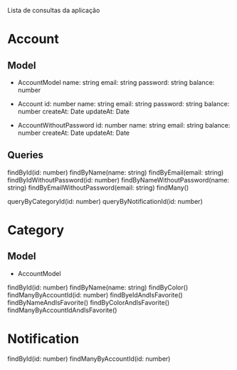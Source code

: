 Lista de consultas da aplicação

# Account

## Model

- AccountModel
name: string
email: string
password: string
balance: number

- Account
id: number
name: string
email: string
password: string
balance: number
createAt: Date
updateAt: Date

- AccountWithoutPassword
id: number
name: string
email: string
balance: number
createAt: Date
updateAt: Date

## Queries
findById(id: number)
findByName(name: string)
findByEmail(email: string)
findByIdWithoutPassword(id: number)
findByNameWithoutPassword(name: string)
findByEmailWithoutPassword(email: string)
findMany()

queryByCategoryId(id: number)
queryByNotificationId(id: number)

# Category

## Model

- AccountModel

findById(id: number)
findByName(name: string)
findByColor()
findManyByAccountId(id: number)
findByeIdAndIsFavorite()
findByNameAndIsFavorite()
findByColorAndIsFavorite()
findManyByAccountIdAndIsFavorite()

# Notification
findById(id: number)
findManyByAccountId(id: number)
